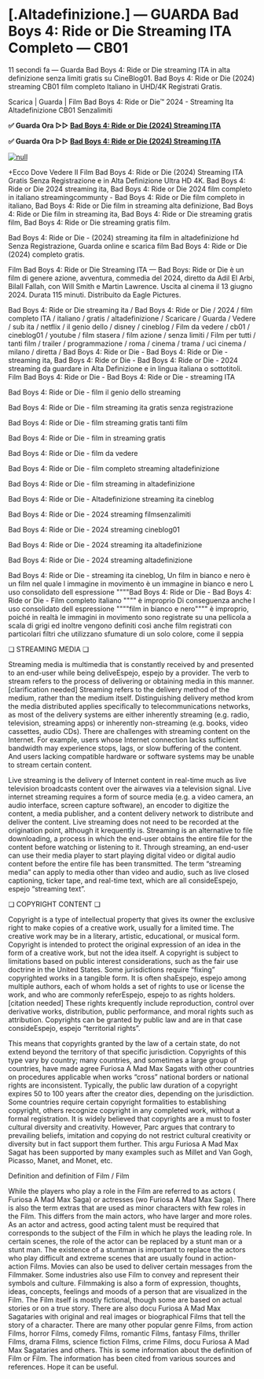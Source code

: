 # [.Altadefinizione.] — GUARDA Bad Boys 4: Ride or Die Streaming ITA Completo — CB01

11 secondi fa — Guarda Bad Boys 4: Ride or Die streaming ITA in alta definizione senza limiti gratis su CineBlog01. Bad Boys 4: Ride or Die (2024) streaming CB01 film completo Italiano in UHD/4K Registrati Gratis.

Scarica | Guarda | Film Bad Boys 4: Ride or Die™ 2024 - Streaming Ita Altadefinizione CB01 Senzalimiti

**✅ Guarda Ora ▷▷ [Bad Boys 4: Ride or Die (2024) Streaming ITA](https://t.co/zhZG4w9FAT)**

**✅ Guarda Ora ▷▷ [Bad Boys 4: Ride or Die (2024) Streaming ITA](https://t.co/zhZG4w9FAT)**

[![null](https://static.wixstatic.com/media/855a25_043b5abeb4ae4d35ac003198e7fe56ed~mv2.gif)](https://t.co/zhZG4w9FAT)

+Ecco Dove Vedere Il Film Bad Boys 4: Ride or Die (2024) Streaming ITA Gratis Senza Registrazione e in Alta Definizione Ultra HD 4K. Bad Boys 4: Ride or Die 2024 streaming ita, Bad Boys 4: Ride or Die 2024 film completo in italiano streamingcommunty - Bad Boys 4: Ride or Die film completo in italiano, Bad Boys 4: Ride or Die film in streaming alta definizione, Bad Boys 4: Ride or Die film in streaming ita, Bad Boys 4: Ride or Die streaming gratis film, Bad Boys 4: Ride or Die streaming gratis film.

Bad Boys 4: Ride or Die - (2024) streaming ita film in altadefinizione hd Senza Registrazione, Guarda online e scarica film Bad Boys 4: Ride or Die (2024) completo gratis.

Film Bad Boys 4: Ride or Die Streaming ITA — Bad Boys: Ride or Die è un film di genere azione, avventura, commedia del 2024, diretto da Adil El Arbi, Bilall Fallah, con Will Smith e Martin Lawrence. Uscita al cinema il 13 giugno 2024. Durata 115 minuti. Distribuito da Eagle Pictures.

Bad Boys 4: Ride or Die streaming ita / Bad Boys 4: Ride or Die / 2024 / film completo ITA / italiano / gratis / altadefinizione / Scaricare / Guarda / Vedere / sub ita / netflix / il genio dello / disney / cineblog / Film da vedere / cb01 / cineblog01 / youtube / film stasera / film azione / senza limiti / Film per tutti / tanti film / trailer / programmazione / roma / cinema / trama / uci cinema / milano / diretta / Bad Boys 4: Ride or Die - Bad Boys 4: Ride or Die - streaming ita, Bad Boys 4: Ride or Die - Bad Boys 4: Ride or Die - 2024 streaming da guardare in Alta Definizione e in lingua italiana o sottotitoli. Film Bad Boys 4: Ride or Die - Bad Boys 4: Ride or Die - streaming ITA

Bad Boys 4: Ride or Die - film il genio dello streaming

Bad Boys 4: Ride or Die - film streaming ita gratis senza registrazione

Bad Boys 4: Ride or Die - film streaming gratis tanti film

Bad Boys 4: Ride or Die - film in streaming gratis

Bad Boys 4: Ride or Die - film da vedere

Bad Boys 4: Ride or Die - film completo streaming altadefinizione

Bad Boys 4: Ride or Die - film streaming in altadefinizione

Bad Boys 4: Ride or Die - Altadefinizione streaming ita cineblog

Bad Boys 4: Ride or Die - 2024 streaming filmsenzalimiti

Bad Boys 4: Ride or Die - 2024 streaming cineblog01

Bad Boys 4: Ride or Die - 2024 streaming ita altadefinizione

Bad Boys 4: Ride or Die - 2024 streaming altadefinizione

Bad Boys 4: Ride or Die - streaming ita cineblog, Un film in bianco e nero è un film nel quale l immagine in movimento è un immagine in bianco e nero L uso consolidato dell espressione """"Bad Boys 4: Ride or Die - Bad Boys 4: Ride or Die - Film completo italiano """" è improprio Di conseguenza anche l uso consolidato dell espressione """"film in bianco e nero"""" è improprio, poiché in realtà le immagini in movimento sono registrate su una pellicola a scala di grigi ed inoltre vengono definiti così anche film registrati con particolari filtri che utilizzano sfumature di un solo colore, come il seppia

❏ STREAMING MEDIA ❏

Streaming media is multimedia that is constantly received by and presented to an end-user while being deliveEspejo, espejo by a provider. The verb to stream refers to the process of delivering or obtaining media in this manner.[clarification needed] Streaming refers to the delivery method of the medium, rather than the medium itself. Distinguishing delivery method krom the media distributed applies specifically to telecommunications networks, as most of the delivery systems are either inherently streaming (e.g. radio, television, streaming apps) or inherently non-streaming (e.g. books, video cassettes, audio CDs). There are challenges with streaming content on the Internet. For example, users whose Internet connection lacks sufficient bandwidth may experience stops, lags, or slow buffering of the content. And users lacking compatible hardware or software systems may be unable to stream certain content.

Live streaming is the delivery of Internet content in real-time much as live television broadcasts content over the airwaves via a television signal. Live internet streaming requires a form of source media (e.g. a video camera, an audio interface, screen capture software), an encoder to digitize the content, a media publisher, and a content delivery network to distribute and deliver the content. Live streaming does not need to be recorded at the origination point, although it krequently is. Streaming is an alternative to file downloading, a process in which the end-user obtains the entire file for the content before watching or listening to it. Through streaming, an end-user can use their media player to start playing digital video or digital audio content before the entire file has been transmitted. The term “streaming media” can apply to media other than video and audio, such as live closed captioning, ticker tape, and real-time text, which are all consideEspejo, espejo “streaming text”.

❏ COPYRIGHT CONTENT ❏

Copyright is a type of intellectual property that gives its owner the exclusive right to make copies of a creative work, usually for a limited time. The creative work may be in a literary, artistic, educational, or musical form. Copyright is intended to protect the original expression of an idea in the form of a creative work, but not the idea itself. A copyright is subject to limitations based on public interest considerations, such as the fair use doctrine in the United States. Some jurisdictions require “fixing” copyrighted works in a tangible form. It is often shaEspejo, espejo among multiple authors, each of whom holds a set of rights to use or license the work, and who are commonly referEspejo, espejo to as rights holders.[citation needed] These rights krequently include reproduction, control over derivative works, distribution, public performance, and moral rights such as attribution. Copyrights can be granted by public law and are in that case consideEspejo, espejo “territorial rights”.

This means that copyrights granted by the law of a certain state, do not extend beyond the territory of that specific jurisdiction. Copyrights of this type vary by country; many countries, and sometimes a large group of countries, have made agree Furiosa A Mad Max Sagats with other countries on procedures applicable when works “cross” national borders or national rights are inconsistent. Typically, the public law duration of a copyright expires 50 to 100 years after the creator dies, depending on the jurisdiction. Some countries require certain copyright formalities to establishing copyright, others recognize copyright in any completed work, without a formal registration. It is widely believed that copyrights are a must to foster cultural diversity and creativity. However, Parc argues that contrary to prevailing beliefs, imitation and copying do not restrict cultural creativity or diversity but in fact support them further. This argu Furiosa A Mad Max Sagat has been supported by many examples such as Millet and Van Gogh, Picasso, Manet, and Monet, etc.

Definition and definition of Film / Film

While the players who play a role in the Film are referred to as actors ( Furiosa A Mad Max Saga) or actresses (wo Furiosa A Mad Max Saga). There is also the term extras that are used as minor characters with few roles in the Film. This differs from the main actors, who have larger and more roles. As an actor and actress, good acting talent must be required that corresponds to the subject of the Film in which he plays the leading role. In certain scenes, the role of the actor can be replaced by a stunt man or a stunt man. The existence of a stuntman is important to replace the actors who play difficult and extreme scenes that are usually found in action-action Films. Movies can also be used to deliver certain messages from the Filmmaker. Some industries also use Film to convey and represent their symbols and culture. Filmmaking is also a form of expression, thoughts, ideas, concepts, feelings and moods of a person that are visualized in the Film. The Film itself is mostly fictional, though some are based on actual stories or on a true story. There are also docu Furiosa A Mad Max Sagataries with original and real images or biographical Films that tell the story of a character. There are many other popular genre Films, from action Films, horror Films, comedy Films, romantic Films, fantasy Films, thriller Films, drama Films, science fiction Films, crime Films, docu Furiosa A Mad Max Sagataries and others. This is some information about the definition of Film or Film. The information has been cited from various sources and references. Hope it can be useful.
